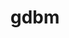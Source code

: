 ---
title: "gdbm"
layout: cache
category: package
meta: {"versions": ["1.18.1", "1.19"], "compilers": ["apple-clang@12.0.0", "gcc@10.3.0", "gcc@4.8.5", "gcc@6.4.0", "gcc@7.3.0", "gcc@7.3.1", "gcc@7.4.0", "gcc@7.5.0", "gcc@8.1.0", "gcc@8.2.1", "gcc@8.3.1", "gcc@8.4.1", "gcc@9.3.0", "intel@19.1.3.304", "xl@16.1"]}
spec_files: 
 - spec-0.json
 - spec-1.json
 - spec-2.json
 - spec-3.json
 - spec-4.json
 - spec-5.json
 - spec-6.json
 - spec-7.json
 - spec-8.json
 - spec-9.json
 - spec-10.json
 - spec-11.json
 - spec-12.json
 - spec-13.json
 - spec-14.json
 - spec-15.json
 - spec-16.json
 - spec-17.json
 - spec-18.json
 - spec-19.json
 - spec-20.json
 - spec-21.json
 - spec-22.json
 - spec-23.json
 - spec-24.json
 - spec-25.json
 - spec-26.json
 - spec-27.json
 - spec-28.json
 - spec-29.json
 - spec-30.json
 - spec-31.json
 - spec-32.json
 - spec-33.json
 - spec-34.json
 - spec-35.json
 - spec-36.json
 - spec-37.json
 - spec-38.json
 - spec-39.json
 - spec-40.json
 - spec-41.json
 - spec-42.json
 - spec-43.json
 - spec-44.json
 - spec-45.json
 - spec-46.json
 - spec-47.json
 - spec-48.json
 - spec-49.json
 - spec-50.json
 - spec-51.json
 - spec-52.json
 - spec-53.json
 - spec-54.json
 - spec-55.json
 - spec-56.json
 - spec-57.json
 - spec-58.json
 - spec-59.json
 - spec-60.json
 - spec-61.json
 - spec-62.json
 - spec-63.json
 - spec-64.json
 - spec-65.json
 - spec-66.json
 - spec-67.json
 - spec-68.json
 - spec-69.json
 - spec-70.json
 - spec-71.json
 - spec-72.json
 - spec-73.json
 - spec-74.json
 - spec-75.json
 - spec-76.json
 - spec-77.json
 - spec-78.json
 - spec-79.json
 - spec-80.json
 - spec-81.json
 - spec-82.json
 - spec-83.json
 - spec-84.json
 - spec-85.json
 - spec-86.json
 - spec-87.json
 - spec-88.json
 - spec-89.json
 - spec-90.json
 - spec-91.json
 - spec-92.json
 - spec-93.json
 - spec-94.json
 - spec-95.json
 - spec-96.json
 - spec-97.json
 - spec-98.json
 - spec-99.json
 - spec-100.json
 - spec-101.json
 - spec-102.json
 - spec-103.json
 - spec-104.json
 - spec-105.json
 - spec-106.json
 - spec-107.json
 - spec-108.json
 - spec-109.json
 - spec-110.json
 - spec-111.json
 - spec-112.json
spec_names:
 - 'gdbm@1.18.1%gcc@9.3.0 arch=linux-ubuntu20.04-x86_64 ^ncurses@6.2%gcc@9.3.0~symlinks+termlib arch=linux-ubuntu20.04-x86_64 ^readline@8.0%gcc@9.3.0 arch=linux-ubuntu20.04-x86_64'
 - 'gdbm@1.18.1%gcc@7.3.0 arch=linux-ubuntu18.04-ppc64le ^ncurses@6.2%gcc@7.3.0~symlinks+termlib arch=linux-ubuntu18.04-ppc64le ^readline@8.0%gcc@7.3.0 arch=linux-ubuntu18.04-ppc64le'
 - 'gdbm@1.18.1%gcc@7.3.0 arch=linux-centos8-x86_64 ^ncurses@6.1%gcc@7.3.0~symlinks~termlib arch=linux-centos8-x86_64 ^readline@8.0%gcc@7.3.0 arch=linux-centos8-x86_64'
 - 'gdbm@1.18.1%gcc@7.5.0 arch=linux-ubuntu18.04-x86_64 ^ncurses@6.2%gcc@7.5.0~symlinks+termlib arch=linux-ubuntu18.04-x86_64 ^readline@8.0%gcc@7.5.0 arch=linux-ubuntu18.04-x86_64'
 - 'gdbm@1.18.1%gcc@9.3.0 arch=linux-ubuntu20.04-ppc64le ^ncurses@6.2%gcc@9.3.0~symlinks+termlib abi=none arch=linux-ubuntu20.04-ppc64le ^readline@8.1%gcc@9.3.0 arch=linux-ubuntu20.04-ppc64le'
 - 'gdbm@1.18.1%gcc@8.3.1 arch=linux-rhel8-x86_64 ^ncurses@6.2%gcc@8.3.1~symlinks+termlib abi=none arch=linux-rhel8-x86_64 ^readline@8.1%gcc@8.3.1 arch=linux-rhel8-x86_64'
 - 'gdbm@1.19%gcc@9.3.0 arch=linux-ubuntu20.04-x86_64 ^ncurses@6.2%gcc@9.3.0~symlinks+termlib abi=none arch=linux-ubuntu20.04-x86_64 ^readline@8.1%gcc@9.3.0 arch=linux-ubuntu20.04-x86_64'
 - 'gdbm@1.18.1%gcc@7.5.0 arch=linux-ubuntu18.04-ppc64le ^ncurses@6.2%gcc@7.5.0~symlinks+termlib arch=linux-ubuntu18.04-ppc64le ^readline@8.0%gcc@7.5.0 arch=linux-ubuntu18.04-ppc64le'
 - 'gdbm@1.18.1%gcc@7.3.0 arch=linux-rhel7-x86_64 ^ncurses@6.1%gcc@7.3.0~symlinks~termlib arch=linux-rhel7-x86_64 ^readline@8.0%gcc@7.3.0 arch=linux-rhel7-x86_64'
 - 'gdbm@1.18.1%gcc@9.3.0 arch=linux-ubuntu20.04-ppc64le ^ncurses@6.2%gcc@9.3.0~symlinks+termlib abi=none arch=linux-ubuntu20.04-ppc64le ^readline@8.0%gcc@9.3.0 arch=linux-ubuntu20.04-ppc64le'
 - 'gdbm@1.18.1%gcc@7.3.0 arch=linux-ubuntu18.04-x86_64 ^ncurses@6.2%gcc@7.3.0~symlinks+termlib arch=linux-ubuntu18.04-x86_64 ^readline@8.0%gcc@7.3.0 arch=linux-ubuntu18.04-x86_64'
 - 'gdbm@1.19%gcc@9.3.0 arch=linux-rhel7-x86_64 ^ncurses@6.2%gcc@9.3.0~symlinks+termlib abi=none arch=linux-rhel7-x86_64 ^readline@8.1%gcc@9.3.0 arch=linux-rhel7-x86_64'
 - 'gdbm@1.18.1%gcc@8.1.0 arch=linux-rhel7-x86_64 ^ncurses@6.2%gcc@8.1.0~symlinks+termlib arch=linux-rhel7-x86_64 ^readline@8.0%gcc@8.1.0 arch=linux-rhel7-x86_64'
 - 'gdbm@1.18.1%gcc@7.3.0 arch=linux-centos8-x86_64 ^ncurses@6.1%gcc@7.3.0~symlinks+termlib arch=linux-centos8-x86_64 ^readline@8.0%gcc@7.3.0 arch=linux-centos8-x86_64'
 - 'gdbm@1.18.1%gcc@7.3.0 arch=linux-ubuntu18.04-x86_64 ^ncurses@6.1%gcc@7.3.0~symlinks+termlib arch=linux-ubuntu18.04-x86_64 ^readline@8.0%gcc@7.3.0 arch=linux-ubuntu18.04-x86_64'
 - 'gdbm@1.18.1%gcc@9.3.0 arch=linux-ubuntu20.04-x86_64 ^ncurses@6.2%gcc@9.3.0~symlinks+termlib abi=none arch=linux-ubuntu20.04-x86_64 ^readline@8.1%gcc@9.3.0 arch=linux-ubuntu20.04-x86_64'
 - 'gdbm@1.19%gcc@7.4.0 arch=linux-rhel7-power9le ^ncurses@6.2%gcc@7.4.0~symlinks+termlib arch=linux-rhel7-power9le ^readline@8.0%gcc@7.4.0 arch=linux-rhel7-power9le'
 - 'gdbm@1.18.1%gcc@7.5.0 arch=linux-ubuntu18.04-ppc64le ^ncurses@6.2%gcc@7.5.0~symlinks+termlib abi=none arch=linux-ubuntu18.04-ppc64le ^readline@8.0%gcc@7.5.0 arch=linux-ubuntu18.04-ppc64le'
 - 'gdbm@1.18.1%gcc@8.1.0 arch=linux-rhel7-ppc64le ^ncurses@6.2%gcc@8.1.0~symlinks+termlib abi=none arch=linux-rhel7-ppc64le ^readline@8.1%gcc@8.1.0 arch=linux-rhel7-ppc64le'
 - 'gdbm@1.19%gcc@8.4.1 arch=linux-rhel8-ppc64le ^ncurses@6.2%gcc@8.4.1~symlinks+termlib abi=none arch=linux-rhel8-ppc64le ^readline@8.1%gcc@8.4.1 arch=linux-rhel8-ppc64le'
 - 'gdbm@1.18.1%gcc@7.3.1 arch=linux-amzn2-x86_64 ^ncurses@6.2%gcc@7.3.1~symlinks+termlib arch=linux-amzn2-x86_64 ^readline@8.0%gcc@7.3.1 arch=linux-amzn2-x86_64'
 - 'gdbm@1.18.1%gcc@7.3.0 arch=linux-centos7-ppc64le ^ncurses@6.2%gcc@7.3.0~symlinks+termlib arch=linux-centos7-ppc64le ^readline@8.0%gcc@7.3.0 arch=linux-centos7-ppc64le'
 - 'gdbm@1.18.1%gcc@8.3.1 arch=linux-rhel8-ppc64le ^ncurses@6.2%gcc@8.3.1~symlinks+termlib arch=linux-rhel8-ppc64le ^readline@8.0%gcc@8.3.1 arch=linux-rhel8-ppc64le'
 - 'gdbm@1.18.1%gcc@7.3.0 arch=linux-ubuntu18.04-ppc64le ^ncurses@6.1%gcc@7.3.0~symlinks~termlib arch=linux-ubuntu18.04-ppc64le ^readline@8.0%gcc@7.3.0 arch=linux-ubuntu18.04-ppc64le'
 - 'gdbm@1.18.1%gcc@9.3.0 arch=linux-ubuntu20.04-ppc64le ^ncurses@6.2%gcc@9.3.0~symlinks+termlib arch=linux-ubuntu20.04-ppc64le ^readline@8.0%gcc@9.3.0 arch=linux-ubuntu20.04-ppc64le'
 - 'gdbm@1.18.1%gcc@9.3.0 arch=linux-ubuntu20.04-x86_64 ^ncurses@6.2%gcc@9.3.0~symlinks+termlib abi=none arch=linux-ubuntu20.04-x86_64 ^readline@8.0%gcc@9.3.0 arch=linux-ubuntu20.04-x86_64'
 - 'gdbm@1.19%gcc@9.3.0 arch=linux-rhel7-ppc64le ^ncurses@6.2%gcc@9.3.0~symlinks+termlib abi=none arch=linux-rhel7-ppc64le ^readline@8.1%gcc@9.3.0 arch=linux-rhel7-ppc64le'
 - 'gdbm@1.18.1%gcc@8.1.0 arch=linux-rhel7-x86_64 ^ncurses@6.2%gcc@8.1.0~symlinks+termlib abi=none arch=linux-rhel7-x86_64 ^readline@8.1%gcc@8.1.0 arch=linux-rhel7-x86_64'
 - 'gdbm@1.18.1%gcc@7.5.0 arch=linux-ubuntu18.04-x86_64 ^ncurses@6.2%gcc@7.5.0~symlinks+termlib abi=none arch=linux-ubuntu18.04-x86_64 ^readline@8.1%gcc@7.5.0 arch=linux-ubuntu18.04-x86_64'
 - 'gdbm@1.18.1%gcc@7.3.0 arch=linux-rhel8-x86_64 ^ncurses@6.1%gcc@7.3.0~symlinks+termlib arch=linux-rhel8-x86_64 ^readline@8.0%gcc@7.3.0 arch=linux-rhel8-x86_64'
 - 'gdbm@1.18.1%gcc@7.3.0 arch=linux-rhel8-x86_64 ^ncurses@6.2%gcc@7.3.0~symlinks+termlib arch=linux-rhel8-x86_64 ^readline@8.0%gcc@7.3.0 arch=linux-rhel8-x86_64'
 - 'gdbm@1.18.1%gcc@7.3.0 arch=linux-centos8-x86_64 ^ncurses@6.2%gcc@7.3.0~symlinks+termlib arch=linux-centos8-x86_64 ^readline@8.0%gcc@7.3.0 arch=linux-centos8-x86_64'
 - 'gdbm@1.18.1%gcc@8.3.1 arch=linux-rhel8-x86_64 ^ncurses@6.2%gcc@8.3.1~symlinks+termlib abi=none arch=linux-rhel8-x86_64 ^readline@8.0%gcc@8.3.1 arch=linux-rhel8-x86_64'
 - 'gdbm@1.19%gcc@8.3.1 arch=linux-rhel8-ppc64le ^ncurses@6.2%gcc@8.3.1~symlinks+termlib abi=none arch=linux-rhel8-ppc64le ^readline@8.1%gcc@8.3.1 arch=linux-rhel8-ppc64le'
 - 'gdbm@1.18.1%gcc@8.1.0 arch=linux-rhel7-ppc64le ^ncurses@6.2%gcc@8.1.0~symlinks+termlib arch=linux-rhel7-ppc64le ^readline@8.0%gcc@8.1.0 arch=linux-rhel7-ppc64le'
 - 'gdbm@1.18.1%gcc@7.5.0 arch=linux-ubuntu18.04-aarch64 ^ncurses@6.2%gcc@7.5.0~symlinks+termlib arch=linux-ubuntu18.04-aarch64 ^readline@8.0%gcc@7.5.0 arch=linux-ubuntu18.04-aarch64'
 - 'gdbm@1.18.1%gcc@8.1.0 arch=linux-rhel7-ppc64le ^ncurses@6.2%gcc@8.1.0~symlinks+termlib arch=linux-rhel7-ppc64le ^readline@8.0%gcc@8.1.0 arch=linux-rhel7-ppc64le'
 - 'gdbm@1.19%gcc@8.3.1 arch=linux-rhel8-x86_64 ^ncurses@6.2%gcc@8.3.1~symlinks+termlib abi=none arch=linux-rhel8-x86_64 ^readline@8.1%gcc@8.3.1 arch=linux-rhel8-x86_64'
 - 'gdbm@1.18.1%gcc@8.3.1 arch=linux-rhel8-ppc64le ^ncurses@6.2%gcc@8.3.1~symlinks+termlib abi=none arch=linux-rhel8-ppc64le ^readline@8.1%gcc@8.3.1 arch=linux-rhel8-ppc64le'
 - 'gdbm@1.19%gcc@10.3.0 arch=linux-ubuntu21.04-x86_64 ^ncurses@6.2%gcc@10.3.0~symlinks+termlib abi=none arch=linux-ubuntu21.04-x86_64 ^readline@8.1%gcc@10.3.0 arch=linux-ubuntu21.04-x86_64'
 - 'gdbm@1.19%gcc@7.5.0 arch=linux-ubuntu18.04-x86_64 ^ncurses@6.2%gcc@7.5.0~symlinks+termlib abi=none arch=linux-ubuntu18.04-x86_64 ^readline@8.1%gcc@7.5.0 arch=linux-ubuntu18.04-x86_64'
 - 'gdbm@1.18.1%gcc@7.5.0 arch=linux-ubuntu18.04-ppc64le ^ncurses@6.2%gcc@7.5.0~symlinks+termlib arch=linux-ubuntu18.04-ppc64le ^readline@8.0%gcc@7.5.0 arch=linux-ubuntu18.04-ppc64le'
 - 'gdbm@1.18.1%gcc@7.3.0 arch=linux-centos7-x86_64 ^ncurses@6.1%gcc@7.3.0~symlinks~termlib arch=linux-centos7-x86_64 ^readline@8.0%gcc@7.3.0 arch=linux-centos7-x86_64'
 - 'gdbm@1.18.1%gcc@7.3.0 arch=linux-rhel7-x86_64 ^ncurses@6.2%gcc@7.3.0~symlinks+termlib arch=linux-rhel7-x86_64 ^readline@8.0%gcc@7.3.0 arch=linux-rhel7-x86_64'
 - 'gdbm@1.18.1%gcc@7.3.0 arch=linux-ubuntu18.04-x86_64 ^ncurses@6.1%gcc@7.3.0~symlinks~termlib arch=linux-ubuntu18.04-x86_64 ^readline@8.0%gcc@7.3.0 arch=linux-ubuntu18.04-x86_64'
 - 'gdbm@1.18.1%gcc@8.3.1 arch=linux-rhel8-x86_64 ^ncurses@6.2%gcc@8.3.1~symlinks+termlib arch=linux-rhel8-x86_64 ^readline@8.0%gcc@8.3.1 arch=linux-rhel8-x86_64'
 - 'gdbm@1.18.1%gcc@7.3.0 arch=linux-centos7-x86_64 ^ncurses@6.2%gcc@7.3.0~symlinks+termlib arch=linux-centos7-x86_64 ^readline@8.0%gcc@7.3.0 arch=linux-centos7-x86_64'
 - 'gdbm@1.18.1%gcc@7.3.0 arch=linux-rhel7-x86_64 ^ncurses@6.1%gcc@7.3.0~symlinks+termlib arch=linux-rhel7-x86_64 ^readline@8.0%gcc@7.3.0 arch=linux-rhel7-x86_64'
 - 'gdbm@1.18.1%gcc@8.3.1 arch=linux-centos8-ppc64le ^ncurses@6.2%gcc@8.3.1~symlinks+termlib arch=linux-centos8-ppc64le ^readline@8.0%gcc@8.3.1 arch=linux-centos8-ppc64le'
 - 'gdbm@1.19%gcc@10.3.0 arch=linux-ubuntu21.04-ppc64le ^ncurses@6.2%gcc@10.3.0~symlinks+termlib abi=none arch=linux-ubuntu21.04-ppc64le ^readline@8.1%gcc@10.3.0 arch=linux-ubuntu21.04-ppc64le'
 - 'gdbm@1.18.1%gcc@7.5.0 arch=linux-ubuntu18.04-ppc64le ^ncurses@6.2%gcc@7.5.0~symlinks+termlib abi=none arch=linux-ubuntu18.04-ppc64le ^readline@8.1%gcc@7.5.0 arch=linux-ubuntu18.04-ppc64le'
 - 'gdbm@1.18.1%gcc@7.5.0 arch=linux-ubuntu18.04-x86_64 ^ncurses@6.2%gcc@7.5.0~symlinks+termlib abi=none arch=linux-ubuntu18.04-x86_64 ^readline@8.0%gcc@7.5.0 arch=linux-ubuntu18.04-x86_64'
 - 'gdbm@1.19%gcc@7.5.0 arch=linux-ubuntu18.04-ppc64le ^ncurses@6.2%gcc@7.5.0~symlinks+termlib abi=none arch=linux-ubuntu18.04-ppc64le ^readline@8.1%gcc@7.5.0 arch=linux-ubuntu18.04-ppc64le'
 - 'gdbm@1.18.1%gcc@8.3.1 arch=linux-centos8-x86_64 ^ncurses@6.2%gcc@8.3.1~symlinks+termlib arch=linux-centos8-x86_64 ^readline@8.0%gcc@8.3.1 arch=linux-centos8-x86_64'
 - 'gdbm@1.19%gcc@9.3.0 arch=linux-ubuntu20.04-ppc64le ^ncurses@6.2%gcc@9.3.0~symlinks+termlib abi=none arch=linux-ubuntu20.04-ppc64le ^readline@8.1%gcc@9.3.0 arch=linux-ubuntu20.04-ppc64le'
 - 'gdbm@1.18.1%gcc@7.3.0 arch=linux-rhel7-ppc64le ^ncurses@6.2%gcc@7.3.0~symlinks+termlib arch=linux-rhel7-ppc64le ^readline@8.0%gcc@7.3.0 arch=linux-rhel7-ppc64le'
 - 'gdbm@1.18.1%gcc@9.3.0 arch=linux-rhel7-x86_64 ^ncurses@6.2%gcc@9.3.0~symlinks+termlib abi=none arch=linux-rhel7-x86_64 ^readline@8.1%gcc@9.3.0 arch=linux-rhel7-x86_64'
 - 'gdbm@1.18.1%gcc@9.3.0 arch=linux-rhel7-ppc64le ^ncurses@6.2%gcc@9.3.0~symlinks+termlib abi=none arch=linux-rhel7-ppc64le ^readline@8.1%gcc@9.3.0 arch=linux-rhel7-ppc64le'
 - 'gdbm@1.18.1%gcc@7.3.0 arch=linux-rhel8-x86_64 ^ncurses@6.1%gcc@7.3.0~symlinks~termlib arch=linux-rhel8-x86_64 ^readline@8.0%gcc@7.3.0 arch=linux-rhel8-x86_64'
 - 'gdbm@1.18.1%gcc@8.3.1 arch=linux-rhel8-ppc64le ^ncurses@6.2%gcc@8.3.1~symlinks+termlib abi=none arch=linux-rhel8-ppc64le ^readline@8.0%gcc@8.3.1 arch=linux-rhel8-ppc64le'
 - 'gdbm@1.18.1%gcc@9.3.0 arch=cray-cnl7-haswell ^ncurses@6.2%gcc@9.3.0~symlinks+termlib abi=none arch=cray-cnl7-haswell ^readline@8.1%gcc@9.3.0 arch=cray-cnl7-haswell'
 - 'gdbm@1.18.1%gcc@7.3.0 arch=linux-centos7-ppc64le ^ncurses@6.1%gcc@7.3.0~symlinks~termlib arch=linux-centos7-ppc64le ^readline@8.0%gcc@7.3.0 arch=linux-centos7-ppc64le'
 - 'gdbm@1.18.1%gcc@8.1.0 arch=linux-rhel7-power8le ^ncurses@6.2%gcc@8.1.0~symlinks+termlib arch=linux-rhel7-power8le ^readline@8.0%gcc@8.1.0 arch=linux-rhel7-power8le'
 - 'gdbm@1.19%gcc@8.4.1 arch=linux-rhel8-x86_64 ^ncurses@6.2%gcc@8.4.1~symlinks+termlib abi=none arch=linux-rhel8-x86_64 ^readline@8.1%gcc@8.4.1 arch=linux-rhel8-x86_64'
 - 'gdbm@1.18.1%gcc@7.5.0 arch=linux-ubuntu18.04-x86_64 ^ncurses@6.2%gcc@7.5.0~symlinks+termlib arch=linux-ubuntu18.04-x86_64 ^readline@8.0%gcc@7.5.0 arch=linux-ubuntu18.04-x86_64'
 - 'gdbm@1.18.1%gcc@7.4.0 arch=linux-ubuntu18.04-x86_64 ^ncurses@6.1%gcc@7.4.0~symlinks+termlib arch=linux-ubuntu18.04-x86_64 ^readline@8.0%gcc@7.4.0 arch=linux-ubuntu18.04-x86_64'
 - 'gdbm@1.18.1%intel@19.1.3.304 arch=cray-cnl7-haswell ^ncurses@6.2%intel@19.1.3.304~symlinks+termlib abi=none arch=cray-cnl7-haswell ^readline@8.1%intel@19.1.3.304 arch=cray-cnl7-haswell'
 - 'gdbm@1.18.1%gcc@8.1.0 arch=linux-centos7-x86_64 ^ncurses@6.2%gcc@8.1.0~symlinks+termlib arch=linux-centos7-x86_64 ^readline@8.0%gcc@8.1.0 arch=linux-centos7-x86_64'
 - 'gdbm@1.18.1%gcc@8.1.0 arch=linux-rhel7-x86_64 ^ncurses@6.2%gcc@8.1.0~symlinks+termlib abi=none arch=linux-rhel7-x86_64 ^readline@8.0%gcc@8.1.0 arch=linux-rhel7-x86_64'
 - 'gdbm@1.18.1%gcc@4.8.5 arch=linux-rhel7-x86_64 ^ncurses@6.2%gcc@4.8.5~symlinks+termlib arch=linux-rhel7-x86_64 ^readline@8.0%gcc@4.8.5 arch=linux-rhel7-x86_64'
 - 'gdbm@1.18.1%gcc@8.1.0 arch=linux-centos7-ppc64le ^ncurses@6.2%gcc@8.1.0~symlinks+termlib arch=linux-centos7-ppc64le ^readline@8.0%gcc@8.1.0 arch=linux-centos7-ppc64le'
 - 'gdbm@1.18.1%gcc@8.1.0 arch=linux-rhel7-x86_64 ^ncurses@6.2%gcc@8.1.0~symlinks+termlib arch=linux-rhel7-x86_64 ^readline@8.0%gcc@8.1.0 arch=linux-rhel7-x86_64'
 - 'gdbm@1.18.1%gcc@7.3.0 arch=linux-centos7-x86_64 ^ncurses@6.1%gcc@7.3.0~symlinks+termlib arch=linux-centos7-x86_64 ^readline@8.0%gcc@7.3.0 arch=linux-centos7-x86_64'
 - 'gdbm@1.18.1%gcc@8.3.1 arch=linux-rhel8-aarch64 ^ncurses@6.2%gcc@8.3.1~symlinks+termlib arch=linux-rhel8-aarch64 ^readline@8.0%gcc@8.3.1 arch=linux-rhel8-aarch64'
 - 'gdbm@1.18.1%gcc@7.3.0 arch=linux-rhel7-ppc64le ^ncurses@6.1%gcc@7.3.0~symlinks~termlib arch=linux-rhel7-ppc64le ^readline@8.0%gcc@7.3.0 arch=linux-rhel7-ppc64le'
 - 'gdbm@1.18.1%gcc@7.4.0 arch=linux-ubuntu18.04-x86_64 ^ncurses@6.1%gcc@7.4.0~symlinks~termlib arch=linux-ubuntu18.04-x86_64 ^readline@8.0%gcc@7.4.0 arch=linux-ubuntu18.04-x86_64'
 - 'gdbm@1.18.1%gcc@8.1.0 arch=linux-rhel7-ppc64le ^ncurses@6.2%gcc@8.1.0~symlinks+termlib abi=none arch=linux-rhel7-ppc64le ^readline@8.0%gcc@8.1.0 arch=linux-rhel7-ppc64le'
 - 'gdbm@1.18.1%gcc@4.8.5 arch=linux-rhel7-ppc64le ^ncurses@6.2%gcc@4.8.5~symlinks+termlib arch=linux-rhel7-ppc64le ^readline@8.0%gcc@4.8.5 arch=linux-rhel7-ppc64le'
 - 'gdbm@1.18.1%gcc@7.4.0 arch=linux-ubuntu18.04-aarch64 ^ncurses@6.1%gcc@7.4.0~symlinks~termlib arch=linux-ubuntu18.04-aarch64 ^readline@8.0%gcc@7.4.0 arch=linux-ubuntu18.04-aarch64'
 - 'gdbm@1.18.1%gcc@8.3.1 arch=linux-centos8-ppc64le ^ncurses@6.1%gcc@8.3.1~symlinks~termlib arch=linux-centos8-ppc64le ^readline@8.0%gcc@8.3.1 arch=linux-centos8-ppc64le'
 - 'gdbm@1.18.1%gcc@8.3.1 arch=linux-rhel8-x86_64 ^ncurses@6.1%gcc@8.3.1~symlinks+termlib arch=linux-rhel8-x86_64 ^readline@8.0%gcc@8.3.1 arch=linux-rhel8-x86_64'
 - 'gdbm@1.18.1%gcc@4.8.5 arch=linux-centos7-ppc64le ^ncurses@6.2%gcc@4.8.5~symlinks+termlib arch=linux-centos7-ppc64le ^readline@8.0%gcc@4.8.5 arch=linux-centos7-ppc64le'
 - 'gdbm@1.18.1%gcc@4.8.5 arch=linux-rhel7-ppc64le ^ncurses@6.1%gcc@4.8.5~symlinks~termlib arch=linux-rhel7-ppc64le ^readline@8.0%gcc@4.8.5 arch=linux-rhel7-ppc64le'
 - 'gdbm@1.19%gcc@4.8.5 arch=linux-rhel7-x86_64 ^ncurses@6.2%gcc@4.8.5~symlinks+termlib abi=none arch=linux-rhel7-x86_64 ^readline@8.1%gcc@4.8.5 arch=linux-rhel7-x86_64'
 - 'gdbm@1.18.1%gcc@8.3.1 arch=linux-centos8-x86_64 ^ncurses@6.1%gcc@8.3.1~symlinks+termlib arch=linux-centos8-x86_64 ^readline@8.0%gcc@8.3.1 arch=linux-centos8-x86_64'
 - 'gdbm@1.18.1%gcc@7.5.0 arch=linux-ubuntu18.04-power8le ^ncurses@6.2%gcc@7.5.0~symlinks+termlib arch=linux-ubuntu18.04-power8le ^readline@8.0%gcc@7.5.0 arch=linux-ubuntu18.04-power8le'
 - 'gdbm@1.19%gcc@7.3.1 arch=linux-amzn2-x86_64 ^ncurses@6.2%gcc@7.3.1~symlinks+termlib arch=linux-amzn2-x86_64 ^readline@8.0%gcc@7.3.1 arch=linux-amzn2-x86_64'
 - 'gdbm@1.18.1%gcc@4.8.5 arch=linux-centos7-x86_64 ^ncurses@6.2%gcc@4.8.5~symlinks+termlib arch=linux-centos7-x86_64 ^readline@8.0%gcc@4.8.5 arch=linux-centos7-x86_64'
 - 'gdbm@1.18.1%gcc@8.3.1 arch=linux-rhel8-ppc64le ^ncurses@6.2%gcc@8.3.1~symlinks~termlib abi=none arch=linux-rhel8-ppc64le ^readline@8.1%gcc@8.3.1 arch=linux-rhel8-ppc64le'
 - 'gdbm@1.18.1%gcc@4.8.5 arch=linux-centos7-ppc64le ^ncurses@6.1%gcc@4.8.5~symlinks~termlib arch=linux-centos7-ppc64le ^readline@8.0%gcc@4.8.5 arch=linux-centos7-ppc64le'
 - 'gdbm@1.18.1%gcc@9.3.0 arch=linux-ubuntu20.04-ppc64le ^ncurses@6.2%gcc@9.3.0~symlinks~termlib abi=none arch=linux-ubuntu20.04-ppc64le ^readline@8.1%gcc@9.3.0 arch=linux-ubuntu20.04-ppc64le'
 - 'gdbm@1.18.1%gcc@9.3.0 arch=linux-rhel7-ppc64le ^ncurses@6.2%gcc@9.3.0~symlinks~termlib abi=none arch=linux-rhel7-ppc64le ^readline@8.1%gcc@9.3.0 arch=linux-rhel7-ppc64le'
 - 'gdbm@1.18.1%gcc@9.3.0 arch=linux-rhel7-x86_64 ^ncurses@6.2%gcc@9.3.0~symlinks~termlib abi=none arch=linux-rhel7-x86_64 ^readline@8.1%gcc@9.3.0 arch=linux-rhel7-x86_64'
 - 'gdbm@1.18.1%gcc@7.5.0 arch=linux-ubuntu18.04-ppc64le ^ncurses@6.2%gcc@7.5.0~symlinks~termlib abi=none arch=linux-ubuntu18.04-ppc64le ^readline@8.1%gcc@7.5.0 arch=linux-ubuntu18.04-ppc64le'
 - 'gdbm@1.18.1%gcc@9.3.0 arch=linux-ubuntu20.04-x86_64 ^ncurses@6.2%gcc@9.3.0~symlinks~termlib abi=none arch=linux-ubuntu20.04-x86_64 ^readline@8.1%gcc@9.3.0 arch=linux-ubuntu20.04-x86_64'
 - 'gdbm@1.18.1%xl@16.1 fflags="-qzerosize"  arch=linux-rhel7-power9le ^ncurses@6.1%xl@16.1 fflags="-qzerosize" ~symlinks+termlib arch=linux-rhel7-power9le ^readline@8.0%xl@16.1 fflags="-qzerosize"  arch=linux-rhel7-power9le'
 - 'gdbm@1.19%apple-clang@12.0.0 arch=darwin-catalina-x86_64 ^ncurses@6.2%apple-clang@12.0.0~symlinks+termlib abi=none arch=darwin-catalina-x86_64 ^readline@8.1%apple-clang@12.0.0 arch=darwin-catalina-x86_64'
 - 'gdbm@1.18.1%gcc@6.4.0 arch=linux-rhel7-ppc64le ^ncurses@6.2%gcc@6.4.0~symlinks+termlib arch=linux-rhel7-ppc64le ^readline@8.0%gcc@6.4.0 arch=linux-rhel7-ppc64le'
 - 'gdbm@1.18.1%gcc@7.4.0 arch=linux-ubuntu18.04-ppc64le ^ncurses@6.1%gcc@7.4.0~symlinks~termlib arch=linux-ubuntu18.04-ppc64le ^readline@8.0%gcc@7.4.0 arch=linux-ubuntu18.04-ppc64le'
 - 'gdbm@1.18.1%gcc@4.8.5 arch=linux-rhel7-x86_64 ^ncurses@6.1%gcc@4.8.5~symlinks~termlib arch=linux-rhel7-x86_64 ^readline@8.0%gcc@4.8.5 arch=linux-rhel7-x86_64'
 - 'gdbm@1.18.1%gcc@7.4.0 arch=linux-ubuntu18.04-x86_64 ^ncurses@6.2%gcc@7.4.0~symlinks+termlib arch=linux-ubuntu18.04-x86_64 ^readline@8.0%gcc@7.4.0 arch=linux-ubuntu18.04-x86_64'
 - 'gdbm@1.18.1%gcc@7.4.0 arch=linux-ubuntu18.04-ppc64le ^ncurses@6.2%gcc@7.4.0~symlinks+termlib arch=linux-ubuntu18.04-ppc64le ^readline@8.0%gcc@7.4.0 arch=linux-ubuntu18.04-ppc64le'
 - 'gdbm@1.18.1%gcc@8.3.1 arch=linux-rhel8-x86_64 ^ncurses@6.2%gcc@8.3.1~symlinks~termlib abi=none arch=linux-rhel8-x86_64 ^readline@8.1%gcc@8.3.1 arch=linux-rhel8-x86_64'
 - 'gdbm@1.19%gcc@4.8.5 arch=linux-rhel7-ppc64le ^ncurses@6.2%gcc@4.8.5~symlinks+termlib abi=none arch=linux-rhel7-ppc64le ^readline@8.1%gcc@4.8.5 arch=linux-rhel7-ppc64le'
 - 'gdbm@1.18.1%gcc@7.5.0 arch=linux-ubuntu18.04-x86_64 ^ncurses@6.2%gcc@7.5.0~symlinks~termlib abi=none arch=linux-ubuntu18.04-x86_64 ^readline@8.1%gcc@7.5.0 arch=linux-ubuntu18.04-x86_64'
 - 'gdbm@1.18.1%gcc@6.4.0 arch=linux-rhel7-power9le ^ncurses@6.2%gcc@6.4.0~symlinks+termlib arch=linux-rhel7-power9le ^readline@8.0%gcc@6.4.0 arch=linux-rhel7-power9le'
 - 'gdbm@1.18.1%gcc@8.1.0 arch=linux-rhel7-x86_64 ^ncurses@6.2%gcc@8.1.0~symlinks~termlib abi=none arch=linux-rhel7-x86_64 ^readline@8.1%gcc@8.1.0 arch=linux-rhel7-x86_64'
 - 'gdbm@1.18.1%xl@16.1 fflags="-qzerosize"  arch=linux-rhel7-power9le ^ncurses@6.2%gcc@4.8.5~symlinks+termlib arch=linux-rhel7-power8le ^readline@8.0%xl@16.1 fflags="-qzerosize"  arch=linux-rhel7-power9le'
 - 'gdbm@1.18.1%gcc@8.1.0 arch=linux-rhel7-ppc64le ^ncurses@6.2%gcc@8.1.0~symlinks~termlib abi=none arch=linux-rhel7-ppc64le ^readline@8.1%gcc@8.1.0 arch=linux-rhel7-ppc64le'
 - 'gdbm@1.18.1%gcc@8.2.1 arch=linux-centos8-x86_64 ^ncurses@6.1%gcc@8.2.1~symlinks~termlib arch=linux-centos8-x86_64 ^readline@8.0%gcc@8.2.1 arch=linux-centos8-x86_64'
 - 'gdbm@1.18.1%gcc@8.3.1 arch=linux-rhel8-x86_64 ^ncurses@6.1%gcc@8.3.1~symlinks~termlib arch=linux-rhel8-x86_64 ^readline@8.0%gcc@8.3.1 arch=linux-rhel8-x86_64'
 - 'gdbm@1.18.1%gcc@8.3.1 arch=linux-centos8-x86_64 ^ncurses@6.1%gcc@8.3.1~symlinks~termlib arch=linux-centos8-x86_64 ^readline@8.0%gcc@8.3.1 arch=linux-centos8-x86_64'
 - 'gdbm@1.18.1%gcc@4.8.5 arch=linux-centos7-x86_64 ^ncurses@6.1%gcc@4.8.5~symlinks~termlib arch=linux-centos7-x86_64 ^readline@8.0%gcc@4.8.5 arch=linux-centos7-x86_64'
---